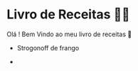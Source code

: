 # Livro de Receitas :man_cook:

Olá ! Bem Vindo ao meu livro de receitas :wave:    

- Strogonoff de frango

- 

